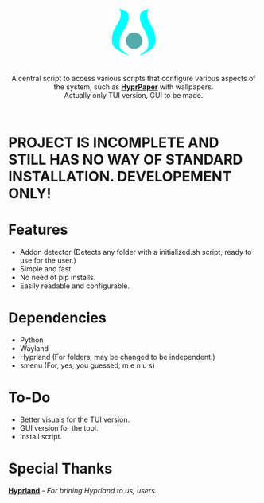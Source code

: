 <div align = center>

<img src="Assets/hyprsettings-header.svg" width="100" height="100" alt="hyprwallpaper">
<br><br>

A central script to access various scripts that configure various aspects of the system, such as **[HyprPaper]** with wallpapers. <br>
Actually only TUI version, GUI to be made.<br>

<br>

</div>

# PROJECT IS INCOMPLETE AND STILL HAS NO WAY OF STANDARD INSTALLATION. DEVELOPEMENT ONLY! 

# Features
- Addon detector (Detects any folder with a initialized.sh script, ready to use for the user.)
- Simple and fast.
- No need of pip installs.
- Easily readable and configurable.

# Dependencies
- Python
- Wayland
- Hyprland (For folders, may be changed to be independent.)
- smenu (For, yes, you guessed, m e n u s)

# To-Do
- Better visuals for the TUI version.
- GUI version for the tool.
- Install script.

# Special Thanks

**[Hyprland]** - *For brining Hyprland to us, users.*

<!----------------------------------{ Thanks }--------------------------------->

[Hyprland]: https://github.com/hyprwm/Hyprland
[HyprPaper]: https://github.com/Breena-Icefrost/HyprWallpaper
